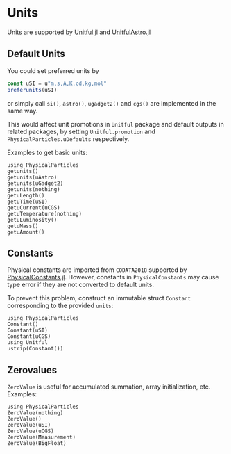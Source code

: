 # Units

Units are supported by [Unitful.jl](https://github.com/PainterQubits/Unitful.jl) and [UnitfulAstro.jl](https://github.com/JuliaAstro/UnitfulAstro.jl)

## Default Units

You could set preferred units by
```julia
const uSI = u"m,s,A,K,cd,kg,mol"
preferunits(uSI)
```
or simply call `si()`, `astro()`, `ugadget2()` and `cgs()` are implemented in the same way.

This would affect unit promotions in `Unitful` package and default outputs in related packages, by setting `Unitful.promotion` and `PhysicalParticles.uDefaults` respectively.

Examples to get basic units:
```@repl
using PhysicalParticles
getunits()
getunits(uAstro)
getunits(uGadget2)
getunits(nothing)
getuLength()
getuTime(uSI)
getuCurrent(uCGS)
getuTemperature(nothing)
getuLuminosity()
getuMass()
getuAmount()
```

## Constants

Physical constants are imported from `CODATA2018` supported by [PhysicalConstants.jl](https://github.com/JuliaPhysics/PhysicalConstants.jl). However, constants in `PhysicalConstants` may cause type error if they are not converted to default units.

To prevent this problem, construct an immutable struct `Constant` corresponding to the provided `units`:
```@repl
using PhysicalParticles
Constant()
Constant(uSI)
Constant(uCGS)
using Unitful
ustrip(Constant())
```

## Zerovalues

`ZeroValue` is useful for accumulated summation, array initialization, etc. Examples:
```@repl
using PhysicalParticles
ZeroValue(nothing)
ZeroValue()
ZeroValue(uSI)
ZeroValue(uCGS)
ZeroValue(Measurement)
ZeroValue(BigFloat)
```